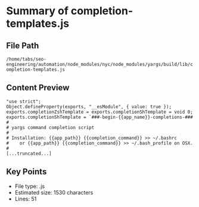 # Summary of completion-templates.js
  
## File Path
`/home/tabs/seo-engineering/automation/node_modules/nyc/node_modules/yargs/build/lib/completion-templates.js`

## Content Preview
```
"use strict";
Object.defineProperty(exports, "__esModule", { value: true });
exports.completionZshTemplate = exports.completionShTemplate = void 0;
exports.completionShTemplate = `###-begin-{{app_name}}-completions-###
#
# yargs command completion script
#
# Installation: {{app_path}} {{completion_command}} >> ~/.bashrc
#    or {{app_path}} {{completion_command}} >> ~/.bash_profile on OSX.
#
[...truncated...]
```

## Key Points
- File type: .js
- Estimated size: 1530 characters
- Lines: 51
